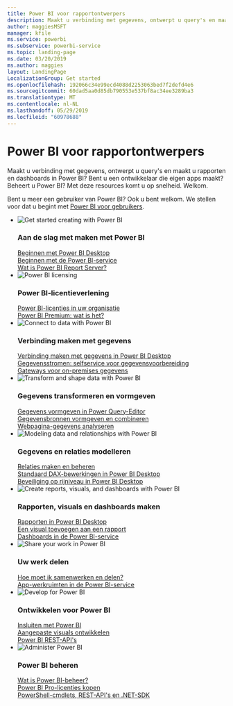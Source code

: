 ```yaml
---
title: Power BI voor rapportontwerpers
description: Maakt u verbinding met gegevens, ontwerpt u query's en maakt u rapporten en dashboards in Power BI? Bent u een ontwikkelaar die eigen apps maakt of een Power BI-beheerder?
author: maggiesMSFT
manager: kfile
ms.service: powerbi
ms.subservice: powerbi-service
ms.topic: landing-page
ms.date: 03/20/2019
ms.author: maggies
layout: LandingPage
LocalizationGroup: Get started
ms.openlocfilehash: 192066c34e99ecd4088d2253063bed7f2defd4e6
ms.sourcegitcommit: 60dad5aa0d85db790553e537bf8ac34ee3289ba3
ms.translationtype: MT
ms.contentlocale: nl-NL
ms.lasthandoff: 05/29/2019
ms.locfileid: "60978688"
---
```

# <a name="power-bi-for-report-designers"></a>Power BI voor rapportontwerpers

Maakt u verbinding met gegevens, ontwerpt u query's en maakt u rapporten en dashboards in Power BI? Bent u een ontwikkelaar die eigen apps maakt? Beheert u Power BI? Met deze resources komt u op snelheid. Welkom.

Bent u meer een gebruiker van Power BI? Ook u bent welkom. We stellen voor dat u begint met [Power BI voor gebruikers](consumer/power-bi-consumer-landing.md).

<ul class="panelContent cardsF"> 
            <li> 
                  <div class="cardSize"> 
                        <div class="cardPadding"> 
                              <div class="card"> 
                                    <div class="cardImageOuter">
                                          <div class="cardImage">
                                                <img alt="Get started creating with Power BI" src="media/power-bi-creator-landing/power-bi-designer-get-started.svg" data-linktype="relative-path">
                                          </div>
                                    </div>
                                    <div class="cardText"> 
                                          <h3>Aan de slag met maken met Power BI</h3> 
                                          <p></p>
                                               <a href="desktop-what-is-desktop.md">Beginnen met Power BI Desktop</a><br/> 
                                               <a href="power-bi-overview.md">Beginnen met de Power BI-service</a><br/> 
                                               <a href="report-server/get-started.md">Wat is Power BI Report Server?</a>
                                    </div> 
                              </div> 
                        </div> 
                  </div> 
            </li>
            <li> 
                  <div class="cardSize"> 
                        <div class="cardPadding"> 
                              <div class="card"> 
                                    <div class="cardImageOuter">
                                          <div class="cardImage">
                                                <img alt="Power BI licensing" src="media/power-bi-creator-landing/power-bi-designer-licensing.svg" data-linktype="relative-path">
                                          </div>
                                    </div>
                                    <div class="cardText"> 
                                          <h3>Power BI-licentieverlening</h3> 
                                          <p></p>
                                                <a href="service-admin-licensing-organization.md">Power BI-licenties in uw organisatie</a><br/> 
                                                <a href="service-premium-what-is.md">Power BI Premium: wat is het?</a> 
                                    </div> 
                              </div> 
                        </div> 
                  </div> 
            </li>
            <li> 
                  <div class="cardSize"> 
                        <div class="cardPadding"> 
                              <div class="card"> 
                                    <div class="cardImageOuter">
                                          <div class="cardImage">
                                                <img alt="Connect to data with Power BI" src="media/power-bi-creator-landing/power-bi-designer-connect-data.svg" data-linktype="relative-path">
                                          </div>
                                    </div>
                                    <div class="cardText"> 
                                          <h3>Verbinding maken met gegevens</h3> 
                                          <p></p>
                                                <a href="desktop-quickstart-connect-to-data.md">Verbinding maken met gegevens in Power BI Desktop </a><br/> 
                                                <a href="service-dataflows-overview.md">Gegevensstromen: selfservice voor gegevensvoorbereiding</a><br/> 
                                                <a href="service-gateway-install.md">Gateways voor on-premises gegevens</a>
                                    </div> 
                              </div> 
                        </div> 
                  </div> 
            </li>
            <li> 
                  <div class="cardSize"> 
                        <div class="cardPadding"> 
                              <div class="card"> 
                                    <div class="cardImageOuter">
                                          <div class="cardImage">
                                                <img alt="Transform and shape data with Power BI" src="media/power-bi-creator-landing/power-bi-designer-transform-shape-data.svg" data-linktype="relative-path">
                                          </div>
                                    </div>
                                    <div class="cardText"> 
                                          <h3>Gegevens transformeren en vormgeven</h3> 
                                          <p></p>
                                                <a href="desktop-common-query-tasks.md">Gegevens vormgeven in Power Query-Editor</a><br/> 
                                                <a href="desktop-shape-and-combine-data.md">Gegevensbronnen vormgeven en combineren</a><br/> 
                                                <a href="desktop-tutorial-importing-and-analyzing-data-from-a-web-page.md">Webpagina-gegevens analyseren</a>
                                    </div> 
                              </div> 
                        </div> 
                  </div> 
            </li>
            <li> 
                  <div class="cardSize"> 
                        <div class="cardPadding"> 
                              <div class="card"> 
                                    <div class="cardImageOuter">
                                          <div class="cardImage">
                                                <img alt="Modeling data and relationships with Power BI" src="media/power-bi-creator-landing/power-bi-designer-modeling-data-relationships.svg" data-linktype="relative-path">
                                          </div>
                                    </div>
                                    <div class="cardText"> 
                                          <h3>Gegevens en relaties modelleren</h3> 
                                          <p></p>
                                                <a href="desktop-create-and-manage-relationships.md">Relaties maken en beheren</a><br/>
                                                <a href="desktop-quickstart-learn-dax-basics.md">Standaard DAX-bewerkingen in Power BI Desktop</a><br/> 
                                                <a href="service-admin-rls.md">Beveiliging op rijniveau in Power BI Desktop</a> 
                                    </div> 
                              </div> 
                        </div> 
                  </div> 
            </li>
            <li> 
                  <div class="cardSize"> 
                        <div class="cardPadding"> 
                              <div class="card"> 
                                    <div class="cardImageOuter">
                                          <div class="cardImage">
                                                <img alt="Create reports, visuals, and dashboards with Power BI" src="media/power-bi-creator-landing/power-bi-designer-create-reports-visuals-dashboards.svg" data-linktype="relative-path">
                                          </div>
                                    </div>
                                    <div class="cardText"> 
                                          <h3>Rapporten, visuals en dashboards maken</h3> 
                                          <p></p>
                                                <a href="desktop-report-view.md">Rapporten in Power BI Desktop</a><br/> 
                                                <a href="power-bi-report-add-visualizations-i.md">Een visual toevoegen aan een rapport</a><br/> 
                                                <a href="service-dashboard-create.md">Dashboards in de Power BI-service</a>
                                    </div> 
                              </div> 
                        </div> 
                  </div> 
            </li>
            <li> 
                  <div class="cardSize"> 
                        <div class="cardPadding"> 
                              <div class="card"> 
                                    <div class="cardImageOuter">
                                          <div class="cardImage">
                                                <img alt="Share your work in Power BI" src="media/power-bi-creator-landing/power-bi-designer-share-work.svg" data-linktype="relative-path">
                                          </div>
                                    </div>
                                    <div class="cardText"> 
                                          <h3>Uw werk delen</h3> 
                                          <p></p>
                                                <a href="service-how-to-collaborate-distribute-dashboards-reports.md">Hoe moet ik samenwerken en delen?</a><br/>
                                                <a href="service-create-workspaces.md">App-werkruimten in de Power BI-service</a> 
                                    </div> 
                              </div> 
                        </div> 
                  </div> 
            </li>
            <li> 
                  <div class="cardSize"> 
                        <div class="cardPadding"> 
                              <div class="card"> 
                                    <div class="cardImageOuter">
                                          <div class="cardImage">
                                                <img alt="Develop for Power BI" src="media/power-bi-creator-landing/power-bi-designer-develop-power-bi.svg" data-linktype="relative-path">
                                          </div>
                                    </div>
                                    <div class="cardText"> 
                                          <h3>Ontwikkelen voor Power BI</h3> 
                                          <p></p>
                                                <a href="developer/embedding.md">Insluiten met Power BI</a><br/> 
                                                <a href="developer/custom-visual-develop-tutorial.md">Aangepaste visuals ontwikkelen</a><br/> 
                                                <a href="https://docs.microsoft.com/rest/api/power-bi">Power BI REST-API's</a>
                                    </div> 
                              </div> 
                        </div> 
                  </div> 
            </li>
            <li> 
                  <div class="cardSize"> 
                        <div class="cardPadding"> 
                              <div class="card"> 
                                    <div class="cardImageOuter">
                                          <div class="cardImage">
                                                <img alt="Administer Power BI" src="media/power-bi-creator-landing/power-bi-designer-administer-power-bi.svg" data-linktype="relative-path">
                                          </div>
                                    </div>
                                    <div class="cardText"> 
                                          <h3>Power BI beheren</h3> 
                                          <p></p>
                                                <a href="service-admin-administering-power-bi-in-your-organization.md">Wat is Power BI-beheer?</a><br/> 
                                                <a href="service-admin-purchasing-power-bi-pro.md">Power BI Pro-licenties kopen</a><br/>
                                                <a href="service-admin-reference.md">PowerShell-cmdlets, REST-API's en .NET-SDK</a>
                                    </div> 
                              </div> 
                        </div> 
                  </div> 
            </li>
</ul>



